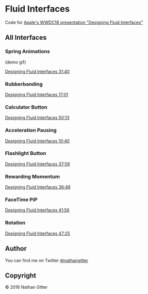 # Fluid Interfaces
Code for [Apple's WWDC18 presentation "Designing Fluid Interfaces"](https://developer.apple.com/videos/play/wwdc2018/803/)

## All Interfaces
### Spring Animations

(demo gif)

[Designing Fluid Interfaces 31:40](https://developer.apple.com/videos/play/wwdc2018/803/?time=1900)

### Rubberbanding

[Designing Fluid Interfaces 17:01](https://developer.apple.com/videos/play/wwdc2018/803/?time=1021)

### Calculator Button

[Designing Fluid Interfaces 50:13](https://developer.apple.com/videos/play/wwdc2018/803/?time=3013)

### Acceleration Pausing

[Designing Fluid Interfaces 10:40](https://developer.apple.com/videos/play/wwdc2018/803/?time=640)

### Flashlight Button

[Designing Fluid Interfaces 37:59](https://developer.apple.com/videos/play/wwdc2018/803/?time=2279)

### Rewarding Momentum

[Designing Fluid Interfaces 36:48](https://developer.apple.com/videos/play/wwdc2018/803/?time=2208)

### FaceTime PiP

[Designing Fluid Interfaces 41:56](https://developer.apple.com/videos/play/wwdc2018/803/?time=2516)

### Rotation

[Designing Fluid Interfaces 47:25](https://developer.apple.com/videos/play/wwdc2018/803/?time=2845)

## Author
You can find me on Twitter [@nathangitter](https://twitter.com/nathangitter)

## Copyright
© 2018 Nathan Gitter
